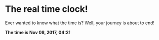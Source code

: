 # The real time clock!

Ever wanted to know what the time is? Well, your journey is about to end!

**The time is Nov 08, 2017, 04:21**